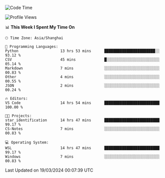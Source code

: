 <!--START_SECTION:waka-->
![Code Time](http://img.shields.io/badge/Code%20Time-1%2C548%20hrs%2048%20mins-blue)

![Profile Views](http://img.shields.io/badge/Profile%20Views-0-blue)

📊 **This Week I Spent My Time On** 

```text
🕑︎ Time Zone: Asia/Shanghai

💬 Programming Languages: 
Python                   13 hrs 53 mins      ███████████████████████░░   93.12 % 
CSV                      45 mins             █░░░░░░░░░░░░░░░░░░░░░░░░   05.14 % 
Markdown                 7 mins              ░░░░░░░░░░░░░░░░░░░░░░░░░   00.83 % 
Other                    4 mins              ░░░░░░░░░░░░░░░░░░░░░░░░░   00.55 % 
JSON                     2 mins              ░░░░░░░░░░░░░░░░░░░░░░░░░   00.24 % 

🔥 Editors: 
VS Code                  14 hrs 54 mins      █████████████████████████   100.00 % 

🐱‍💻 Projects: 
star_identification      14 hrs 47 mins      █████████████████████████   99.17 % 
CS-Notes                 7 mins              ░░░░░░░░░░░░░░░░░░░░░░░░░   00.83 % 

💻 Operating System: 
WSL                      14 hrs 47 mins      █████████████████████████   99.17 % 
Windows                  7 mins              ░░░░░░░░░░░░░░░░░░░░░░░░░   00.83 % 
```


 Last Updated on 19/03/2024 00:07:39 UTC
<!--END_SECTION:waka-->